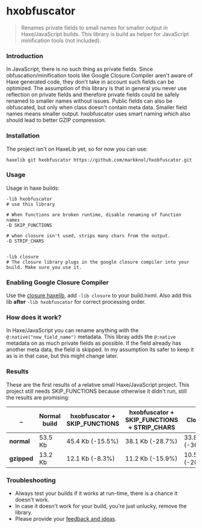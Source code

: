 # hxobfuscator

> Renames private fields to small names for smaller output in Haxe/JavaScript builds. 
> This library is build as helper for JavaScript minification tools (not included).

### Introduction

In JavaScript, there is no such thing as private fields. Since obfuscation/minification tools like Google Closure Compiler aren't aware of Haxe generated code, they don't take in account such fields can be optimized. 
The assumption of this library is that in general you never use reflection on private fields and therefore private fields could be safely renamed to smaller names without issues.
Public fields can also be obfuscated, but only when class doesn't contain meta data.
Smaller field names means smaller output. hxobfuscator uses smart naming which also should lead to better GZIP compression. 

### Installation

The project isn't on HaxeLib yet, so for now you can use:

`haxelib git hxobfuscator https://github.com/markknol/hxobfuscator.git` 

### Usage

Usage in haxe builds:

```hxml
-lib hxobfuscator
# use this library

# When functions are broken runtime, disable renaming of function names
-D SKIP_FUNCTIONS

# when closure isn't used, strips many chars from the output. 
-D STRIP_CHARS


-lib closure
# The closure library plugs in the google closure compiler into your build. Make sure you use it.
```

### Enabling Google Closure Compiler

Use the [closure haxelib](https://lib.haxe.org/p/closure/), add `-lib closure` to your build.hxml. Also add this lib **after** `-lib hxobfuscator` for correct processing order.

### How does it work?

In Haxe/JavaScript you can rename anything with the `@:native("new_field_name")` metadata. This libray adds the `@:native` metadata on as much private fields as possible. If the field already has another meta data, the field is skipped. In my assumption its safer to keep it as is in that case, but this might change later.

### Results

These are the first results of a relative small Haxe/JavaScript project. This project still needs SKIP_FUNCTIONS because otherwise it didn't run, still the results are promising:

| _ | Normal build | hxobfuscator + SKIP_FUNCTIONS | hxobfuscator + SKIP_FUNCTIONS + STRIP_CHARS | Closure | Closure + hxobfuscator |
| --- | --- | --- | --- | --- | --- |
| **normal** | 53.5 Kb | 45.4 Kb (-15.5%) | 38.1 Kb (-28.7%) | 33.8 Kb (-36.8%) | 30.3 Kb (-43.3%) |
| **gzipped** | 13.2 Kb | 12.1 Kb (-8.3%) | 11.2 Kb (-15.9%) | 10.5 Kb (-20.4%) | 9.93 Kb (-24.7%) |

### Troubleshooting

- Always test your builds if it works at run-time, there is a chance it doesn't work.
- In case it doesn't work for your build, you're just unlucky, remove the library.
- Please provide your [feedback and ideas](https://github.com/markknol/hxobfuscator/issues).
